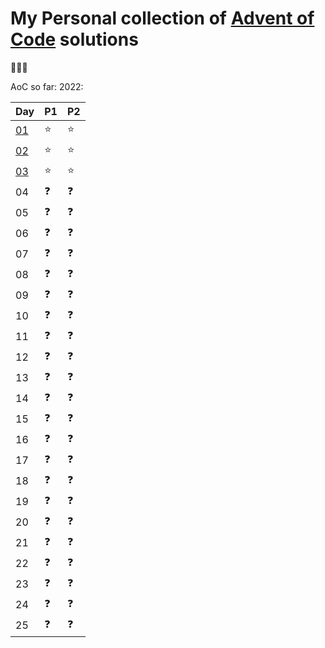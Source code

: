 # My Personal collection of [Advent of Code] solutions

:christmas_tree::santa::christmas_tree:

AoC so far:
2022:

| Day              | P1         | P2         |
| ---------------- | ---------- | ---------- |
| [01](2022/Day01) | :star:     | :star:     |
| [02](2022/Day02) | :star:     | :star:     |
| [03](2022/Day03) | :star:     | :star:     |
| 04               | :question: | :question: |
| 05               | :question: | :question: |
| 06               | :question: | :question: |
| 07               | :question: | :question: |
| 08               | :question: | :question: |
| 09               | :question: | :question: |
| 10               | :question: | :question: |
| 11               | :question: | :question: |
| 12               | :question: | :question: |
| 13               | :question: | :question: |
| 14               | :question: | :question: |
| 15               | :question: | :question: |
| 16               | :question: | :question: |
| 17               | :question: | :question: |
| 18               | :question: | :question: |
| 19               | :question: | :question: |
| 20               | :question: | :question: |
| 21               | :question: | :question: |
| 22               | :question: | :question: |
| 23               | :question: | :question: |
| 24               | :question: | :question: |
| 25               | :question: | :question: |


[Advent of Code]: https://adventofcode.com/
